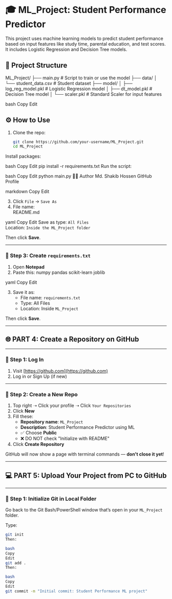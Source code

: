 # 🎓 ML_Project: Student Performance Predictor

This project uses machine learning models to predict student performance based on input features like study time, parental education, and test scores. It includes Logistic Regression and Decision Tree models.

## 📁 Project Structure

ML_Project/
├── main.py # Script to train or use the model
├── data/
│ └── student_data.csv # Student dataset
├── model/
│ ├── log_reg_model.pkl # Logistic Regression model
│ ├── dt_model.pkl # Decision Tree model
│ └── scaler.pkl # Standard Scaler for input features

bash
Copy
Edit

## ⚙️ How to Use

1. Clone the repo:
   ```bash
   git clone https://github.com/your-username/ML_Project.git
   cd ML_Project
Install packages:

bash
Copy
Edit
pip install -r requirements.txt
Run the script:

bash
Copy
Edit
python main.py
👨‍💻 Author
Md. Shakib Hossen
GitHub Profile

markdown
Copy
Edit

3. Click `File` → `Save As`
4. File name:  
README.md

yaml
Copy
Edit
Save as type: `All Files`  
Location: `Inside the ML_Project folder`

Then click **Save**.

---

### 🔹 Step 3: Create `requirements.txt`

1. Open **Notepad**
2. Paste this:
numpy
pandas
scikit-learn
joblib

yaml
Copy
Edit

3. Save it as:
   - File name: `requirements.txt`
   - Type: All Files
   - Location: Inside `ML_Project`

Then click **Save**.

---

## 🌐 PART 4: Create a Repository on GitHub

---

### 🔹 Step 1: Log In

1. Visit [https://github.com](https://github.com)
2. Log in or Sign Up (if new)

---

### 🔹 Step 2: Create a New Repo

1. Top right ➝ Click your profile ➝ Click `Your Repositories`
2. Click **New**
3. Fill these:
   - **Repository name**: `ML_Project`
   - **Description**: Student Performance Predictor using ML
   - ✅ Choose **Public**
   - ❌ DO NOT check "Initialize with README"
4. Click **Create Repository**

GitHub will now show a page with terminal commands — **don't close it yet**!

---

## 💻 PART 5: Upload Your Project from PC to GitHub

---

### 🔹 Step 1: Initialize Git in Local Folder

Go back to the Git Bash/PowerShell window that’s open in your `ML_Project` folder.

Type:

```bash
git init
Then:

bash
Copy
Edit
git add .
Then:

bash
Copy
Edit
git commit -m "Initial commit: Student Performance ML project"